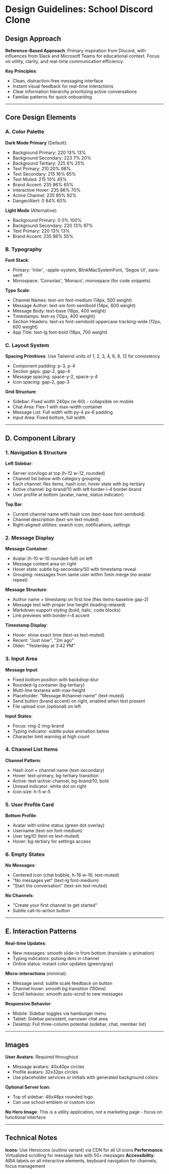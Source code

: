 # Design Guidelines: School Discord Clone

## Design Approach

**Reference-Based Approach**: Primary inspiration from Discord, with influences from Slack and Microsoft Teams for educational context. Focus on utility, clarity, and real-time communication efficiency.

**Key Principles**:
- Clean, distraction-free messaging interface
- Instant visual feedback for real-time interactions
- Clear information hierarchy prioritizing active conversations
- Familiar patterns for quick onboarding

---

## Core Design Elements

### A. Color Palette

**Dark Mode Primary** (Default):
- Background Primary: 220 13% 13%
- Background Secondary: 223 7% 20%
- Background Tertiary: 225 6% 25%
- Text Primary: 210 20% 98%
- Text Secondary: 215 16% 65%
- Text Muted: 215 10% 45%
- Brand Accent: 235 86% 65%
- Interactive Hover: 235 86% 70%
- Active Channel: 235 85% 92%
- Danger/Alert: 0 84% 60%

**Light Mode** (Alternative):
- Background Primary: 0 0% 100%
- Background Secondary: 220 13% 97%
- Text Primary: 220 13% 13%
- Brand Accent: 235 86% 55%

### B. Typography

**Font Stack**: 
- Primary: 'Inter', -apple-system, BlinkMacSystemFont, 'Segoe UI', sans-serif
- Monospace: 'Consolas', 'Monaco', monospace (for code snippets)

**Type Scale**:
- Channel Names: text-sm font-medium (14px, 500 weight)
- Message Author: text-sm font-semibold (14px, 600 weight)
- Message Body: text-base (16px, 400 weight)
- Timestamps: text-xs (12px, 400 weight)
- Section Headers: text-xs font-semibold uppercase tracking-wide (12px, 600 weight)
- App Title: text-lg font-bold (18px, 700 weight)

### C. Layout System

**Spacing Primitives**: Use Tailwind units of 1, 2, 3, 4, 6, 8, 12 for consistency
- Component padding: p-3, p-4
- Section gaps: gap-2, gap-4
- Message spacing: space-y-2, space-y-4
- Icon spacing: gap-2, gap-3

**Grid Structure**:
- Sidebar: Fixed width 240px (w-60) - collapsible on mobile
- Chat Area: Flex-1 with max-width container
- Message List: Full width with py-4 px-6 padding
- Input Area: Fixed bottom, full width

---

## D. Component Library

### 1. Navigation & Structure

**Left Sidebar**:
- Server icon/logo at top (h-12 w-12, rounded)
- Channel list below with category grouping
- Each channel: flex items, hash icon, hover state with bg-tertiary
- Active channel: bg-brand/10 with left border-l-4 border-brand
- User profile at bottom (avatar, name, status indicator)

**Top Bar**:
- Current channel name with hash icon (text-base font-semibold)
- Channel description (text-sm text-muted)
- Right-aligned utilities: search icon, notifications, settings

### 2. Message Display

**Message Container**:
- Avatar (h-10 w-10 rounded-full) on left
- Message content area on right
- Hover state: subtle bg-secondary/50 with timestamp reveal
- Grouping: messages from same user within 5min merge (no avatar repeat)

**Message Structure**:
- Author name + timestamp on first line (flex items-baseline gap-2)
- Message text with proper line height (leading-relaxed)
- Markdown support styling (bold, italic, code blocks)
- Link previews with border-l-4 accent

**Timestamp Display**:
- Hover: show exact time (text-xs text-muted)
- Recent: "Just now", "2m ago"
- Older: "Yesterday at 3:42 PM"

### 3. Input Area

**Message Input**:
- Fixed bottom position with backdrop-blur
- Rounded-lg container (bg-tertiary)
- Multi-line textarea with max-height
- Placeholder: "Message #channel-name" (text-muted)
- Send button (brand accent) on right, enabled when text present
- File upload icon (optional) on left

**Input States**:
- Focus: ring-2 ring-brand
- Typing indicator: subtle pulse animation below
- Character limit warning at high count

### 4. Channel List Items

**Channel Pattern**:
- Hash icon + channel name (text-secondary)
- Hover: text-primary, bg-tertiary transition
- Active: text-active-channel, bg-brand/10, bold
- Unread indicator: white dot on right
- Icon size: h-5 w-5

### 5. User Profile Card

**Bottom Profile**:
- Avatar with online status (green dot overlay)
- Username (text-sm font-medium)
- User tag/ID (text-xs text-muted)
- Hover: bg-tertiary for settings access

### 6. Empty States

**No Messages**:
- Centered icon (chat bubble, h-16 w-16, text-muted)
- "No messages yet" (text-lg font-medium)
- "Start the conversation" (text-sm text-muted)

**No Channels**:
- "Create your first channel to get started"
- Subtle call-to-action button

---

## E. Interaction Patterns

**Real-time Updates**:
- New messages: smooth slide-in from bottom (translate-y animation)
- Typing indicators: pulsing dots in channel
- Online status: instant color updates (green/gray)

**Micro-interactions** (minimal):
- Message send: subtle scale feedback on button
- Channel hover: smooth bg transition (150ms)
- Scroll behavior: smooth auto-scroll to new messages

**Responsive Behavior**:
- Mobile: Sidebar toggles via hamburger menu
- Tablet: Sidebar persistent, narrower chat area
- Desktop: Full three-column potential (sidebar, chat, member list)

---

## Images

**User Avatars**: Required throughout
- Message avatars: 40x40px circles
- Profile avatars: 32x32px circles
- Use placeholder services or initials with generated background colors

**Optional Server Icon**: 
- Top of sidebar: 48x48px rounded logo
- Can use school emblem or custom icon

**No Hero Image**: This is a utility application, not a marketing page - focus on functional interface

---

## Technical Notes

**Icons**: Use Heroicons (outline variant) via CDN for all UI icons
**Performance**: Virtualized scrolling for message lists with 50+ messages
**Accessibility**: ARIA labels on all interactive elements, keyboard navigation for channels, focus management
